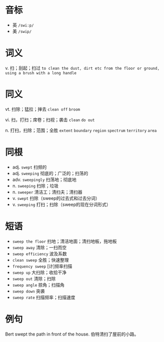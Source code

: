 # 音标

- 英 `/swiːp/`
- 美 `/swip/`

# 词义

v. 扫；刮起；扫过
`to clean the dust, dirt etc from the floor or ground, using a brush with a long handle`

# 同义

vt. 扫除；猛拉；掸去
`clean off` `broom`

vi. 扫，打扫；席卷；扫视；袭击
`clean` `do out`

n. 打扫，扫除；范围；全胜
`extent` `boundary` `region` `spectrum` `territory` `area`

# 同根

- adj. `swept` 扫频的
- adj. `sweeping` 彻底的；广泛的；扫荡的
- adv. `sweepingly` 扫荡地；彻底地
- n. `sweeping` 扫除；垃圾
- n. `sweeper` 清洁工；清扫夫；清扫器
- v. `swept` 扫除（sweep的过去式和过去分词）
- v. `sweeping` 打扫；扫除（sweep的现在分词形式）

# 短语

- `sweep the floor` 扫地；清洁地面；清扫地板，拖地板
- `sweep away` 清除；一扫而空
- `sweep efficiency` 波及系数
- `clean sweep` 全胜；快速整理
- `frequency sweep` [计]频率扫描
- `sweep up` 大扫除；收拾干净
- `sweep out` 清除；扫除
- `sweep angle` 掠角；扫描角
- `sweep down` 突袭
- `sweep rate` 扫描频率；扫描速度

# 例句

Bert swept the path in front of the house.
伯特清扫了屋前的小路。



